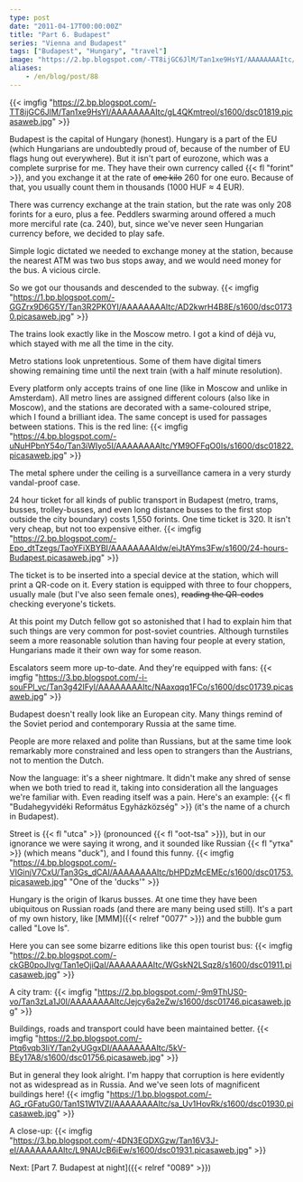 ```yaml
---
type: post
date: "2011-04-17T00:00:00Z"
title: "Part 6. Budapest"
series: "Vienna and Budapest"
tags: ["Budapest", "Hungary", "travel"]
image: "https://2.bp.blogspot.com/-TT8ijGC6JlM/Tan1xe9HsYI/AAAAAAAAItc/gL4QKmtreoI/s1600/dsc01819.picasaweb.jpg"
aliases:
    - /en/blog/post/88
---
```


{{< imgfig "https://2.bp.blogspot.com/-TT8ijGC6JlM/Tan1xe9HsYI/AAAAAAAAItc/gL4QKmtreoI/s1600/dsc01819.picasaweb.jpg" >}}

Budapest is the capital of Hungary (honest). Hungary is a part of the EU (which Hungarians are undoubtedly proud of, because of the number of EU flags hung out everywhere). But it isn't part of eurozone, which was a complete surprise for me. They have their own currency called {{< fl "forint" >}}, and you exchange it at the rate of ~~one kilo~~ 260 for one euro. Because of that, you usually count them in thousands (1000 HUF ≈ 4 EUR).

<!--more-->

There was currency exchange at the train station, but the rate was only 208 forints for a euro, plus a fee. Peddlers swarming around offered a much more merciful rate (ca. 240), but, since we've never seen Hungarian currency before, we decided to play safe.

Simple logic dictated we needed to exchange money at the station, because the nearest ATM was two bus stops away, and we would need money for the bus. A vicious circle.

So we got our thousands and descended to the subway.
{{< imgfig "https://1.bp.blogspot.com/-GGZrx9D6G5Y/Tan3R2PK0YI/AAAAAAAAItc/AD2kwrH4B8E/s1600/dsc01730.picasaweb.jpg" >}}

The trains look exactly like in the Moscow metro. I got a kind of déjà vu, which stayed with me all the time in the city.

Metro stations look unpretentious. Some of them have digital timers showing remaining time until the next train (with a half minute resolution).

Every platform only accepts trains of one line (like in Moscow and unlike in Amsterdam). All metro lines are assigned different colours (also like in Moscow), and the stations are decorated with a same-coloured stripe, which I found a brilliant idea. The same concept is used for passages between stations. This is the red line:
{{< imgfig "https://4.bp.blogspot.com/-uNuHPbnY54o/Tan3iWIyo5I/AAAAAAAAItc/YM9OFFqO0Is/s1600/dsc01822.picasaweb.jpg" >}}

The metal sphere under the ceiling is a surveillance camera in a very sturdy vandal-proof case.

24 hour ticket for all kinds of public transport in Budapest (metro, trams, busses, trolley-busses, and even long distance busses to the first stop outside the city boundary) costs 1,550 forints. One time ticket is 320. It isn't very cheap, but not too expensive either.
{{< imgfig "https://2.bp.blogspot.com/-Epo_dtTzegs/TaoYFiXBYBI/AAAAAAAAIdw/eiJtAYms3Fw/s1600/24-hours-Budapest.picasaweb.jpg" >}}

The ticket is to be inserted into a special device at the station, which will print a QR-code on it. Every station is equipped with three to four choppers, usually male (but I've also seen female ones), ~~reading the QR-codes~~ checking everyone's tickets.

At this point my Dutch fellow got so astonished that I had to explain him that such things are very common for post-soviet countries. Although turnstiles seem a more reasonable solution than having four people at every station, Hungarians made it their own way for some reason.

Escalators seem more up-to-date. And they're equipped with fans:
{{< imgfig "https://3.bp.blogspot.com/-i-souFPl_vc/Tan3g42IFyI/AAAAAAAAItc/NAaxqqq1FCo/s1600/dsc01739.picasaweb.jpg" >}}

Budapest doesn't really look like an European city. Many things remind of the Soviet period and contemporary Russia at the same time.

People are more relaxed and polite than Russians, but at the same time look remarkably more constrained and less open to strangers than the Austrians, not to mention the Dutch.

Now the language: it's a sheer nightmare. It didn't make any shred of sense when we both tried to read it, taking into consideration all the languages we're familiar with. Even reading itself was a pain. Here's an example: {{< fl "Budahegyvidéki Református Egyházközség" >}} (it's the name of a church in Budapest).

Street is {{< fl "utca" >}} (pronounced {{< fl "oot-tsa" >}}), but in our ignorance we were saying it wrong, and it sounded like Russian {{< fl "утка" >}} (which means "duck"), and I found this funny.
{{< imgfig "https://4.bp.blogspot.com/-VIGinjV7CxU/Tan3Gs_dCAI/AAAAAAAAItc/bHPDzMcEMEc/s1600/dsc01753.picasaweb.jpg" "One of the 'ducks'" >}}

Hungary is the origin of Ikarus busses. At one time they have been ubiquitous on Russian roads (and there are many being used still). It's a part of my own history, like [MMM]({{< relref "0077" >}}) and the bubble gum called "Love Is".

Here you can see some bizarre editions like this open tourist bus:
{{< imgfig "https://2.bp.blogspot.com/-ckGB0poJIvg/Tan1eOjiQaI/AAAAAAAAItc/WGskN2LSqz8/s1600/dsc01911.picasaweb.jpg" >}}

A city tram:
{{< imgfig "https://2.bp.blogspot.com/-9m9ThUS0-vo/Tan3zLa1J0I/AAAAAAAAItc/Jejcy6a2eZw/s1600/dsc01746.picasaweb.jpg" >}}

Buildings, roads and transport could have been maintained better.
{{< imgfig "https://2.bp.blogspot.com/-Ptq6vqb3IiY/Tan2yUGgxDI/AAAAAAAAItc/5kV-BEy17A8/s1600/dsc01756.picasaweb.jpg" >}}

But in general they look alright. I'm happy that corruption is here evidently not as widespread as in Russia. And we've seen lots of magnificent buildings here!
{{< imgfig "https://1.bp.blogspot.com/-AG_rGFatuG0/Tan1S1W1VZI/AAAAAAAAItc/sa_Uv1HovRk/s1600/dsc01930.picasaweb.jpg" >}}

A close-up:
{{< imgfig "https://3.bp.blogspot.com/-4DN3EGDXGzw/Tan16V3J-eI/AAAAAAAAItc/L9NAUcB6iEw/s1600/dsc01931.picasaweb.jpg" >}}

Next: [Part 7. Budapest at night]({{< relref "0089" >}})
